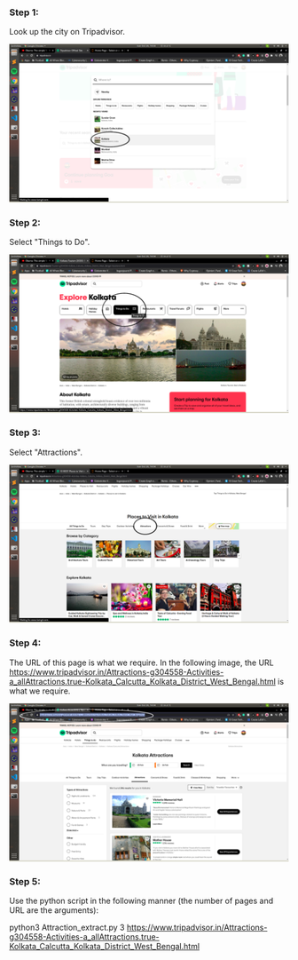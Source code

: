 ### Step 1: 

Look up the city on Tripadvisor.

![Step 1](steps/step_1.png)


### Step 2:

Select "Things to Do".

![Step 2](steps/step_2.png)


### Step 3:

Select "Attractions".

![Step 3](steps/step_3.png)


### Step 4:

The URL of this page is what we require. In the following image, the URL https://www.tripadvisor.in/Attractions-g304558-Activities-a_allAttractions.true-Kolkata_Calcutta_Kolkata_District_West_Bengal.html is what we require.

![Step 4](steps/step_4.png)


### Step 5:

Use the python script in the following manner (the number of pages and URL are the arguments):

python3 Attraction_extract.py 3 https://www.tripadvisor.in/Attractions-g304558-Activities-a_allAttractions.true-Kolkata_Calcutta_Kolkata_District_West_Bengal.html
